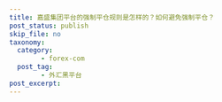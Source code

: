 ```yaml
---
title: 嘉盛集团平台的强制平仓规则是怎样的？如何避免强制平仓？
post_status: publish
skip_file: no
taxonomy:
  category:
        - forex-com
  post_tag:
        - 外汇黑平台
post_excerpt: 
---
```

